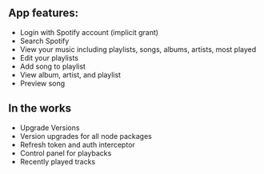 

## App features:

<ul>
 <li>Login with Spotify account (implicit grant)</li>
  <li>Search Spotify</li>
  <li>View your music including playlists, songs, albums, artists, most played</li>
  <li>Edit your playlists</li>
  <li>Add song to playlist</li>
  <li>View album, artist, and playlist</li>
  <li>Preview song</li>
 </ul>
 
## In the works

<ul> 
  <li>Upgrade Versions</li>
  <li>Version upgrades for all node packages</li>
  <li>Refresh token and auth interceptor</li>
  <li>Control panel for playbacks</li>
  <li>Recently played tracks</li>
</ul>




